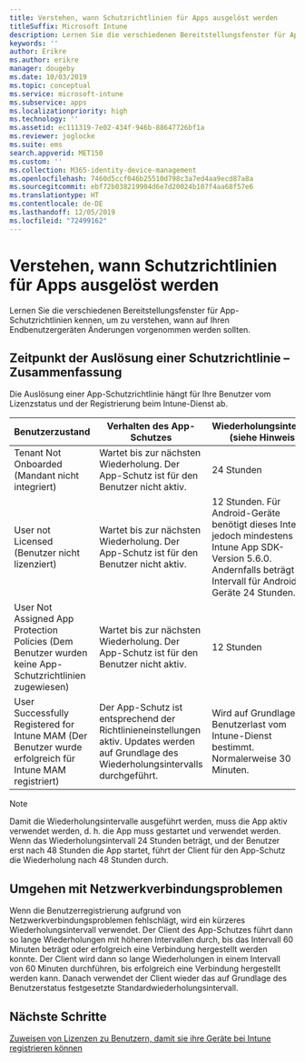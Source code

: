 ```yaml
---
title: Verstehen, wann Schutzrichtlinien für Apps ausgelöst werden
titleSuffix: Microsoft Intune
description: Lernen Sie die verschiedenen Bereitstellungsfenster für App-Schutzrichtlinien kennen, um zu verstehen, wann auf Ihren Endbenutzergeräten Änderungen vorgenommen werden sollten.
keywords: ''
author: Erikre
ms.author: erikre
manager: dougeby
ms.date: 10/03/2019
ms.topic: conceptual
ms.service: microsoft-intune
ms.subservice: apps
ms.localizationpriority: high
ms.technology: ''
ms.assetid: ec111319-7e02-434f-946b-88647726bf1a
ms.reviewer: joglocke
ms.suite: ems
search.appverid: MET150
ms.custom: ''
ms.collection: M365-identity-device-management
ms.openlocfilehash: 7460d5ccf046b25510d798c3a7ed4aa9ecd87a8a
ms.sourcegitcommit: ebf72b038219904d6e7d20024b107f4aa68f57e6
ms.translationtype: HT
ms.contentlocale: de-DE
ms.lasthandoff: 12/05/2019
ms.locfileid: "72499162"
---
```

# <a name="understand-app-protection-policy-delivery-timing"></a>Verstehen, wann Schutzrichtlinien für Apps ausgelöst werden

Lernen Sie die verschiedenen Bereitstellungsfenster für App-Schutzrichtlinien kennen, um zu verstehen, wann auf Ihren Endbenutzergeräten Änderungen vorgenommen werden sollten.

## <a name="delivery-timing-summary"></a>Zeitpunkt der Auslösung einer Schutzrichtlinie – Zusammenfassung

Die Auslösung einer App-Schutzrichtlinie hängt für Ihre Benutzer vom Lizenzstatus und der Registrierung beim Intune-Dienst ab.  

|    Benutzerzustand    |    Verhalten des App-Schutzes     |    Wiederholungsintervall (siehe Hinweis)    |    Grund    |
|-----------------------------------------------------|-------------------------------------------------------------------------------------------------|--------------------------------------------------------------------------------------|-----------------------------------------------------------------------------------------------------------|
|    Tenant Not Onboarded (Mandant nicht integriert)    |    Wartet bis zur nächsten Wiederholung.  Der App-Schutz ist für den Benutzer nicht aktiv.    |    24 Stunden    |    Tritt auf, wenn Sie Ihren Mandanten nicht für Intune eingerichtet haben.    |
|    User not Licensed (Benutzer nicht lizenziert)     |    Wartet bis zur nächsten Wiederholung.  Der App-Schutz ist für den Benutzer nicht aktiv.     |    12 Stunden. Für Android-Geräte benötigt dieses Intervall jedoch mindestens die Intune App SDK-Version 5.6.0. Andernfalls beträgt das Intervall für Android-Geräte 24 Stunden.   |    Tritt auf, wenn Sie dem Benutzer keine Lizenz für Intune zugewiesen haben.    |
|    User Not Assigned App Protection Policies (Dem Benutzer wurden keine App-Schutzrichtlinien zugewiesen)    |    Wartet bis zur nächsten Wiederholung.  Der App-Schutz ist für den Benutzer nicht aktiv.    |    12 Stunden        |    Tritt auf, wenn Sie dem Benutzer keine App-Schutzrichtlinieneinstellungen zugewiesen haben.    |
|    User Successfully Registered for Intune MAM (Der Benutzer wurde erfolgreich für Intune MAM registriert)    |    Der App-Schutz ist entsprechend der Richtlinieneinstellungen aktiv.    Updates werden auf Grundlage des Wiederholungsintervalls durchgeführt.    |    Wird auf Grundlage der Benutzerlast vom Intune-Dienst bestimmt.    Normalerweise 30 Minuten.     |    Tritt auf, wenn sich der Benutzer erfolgreich beim Intune-Dienst für die MAM-Konfiguration registriert hat.    |

> [!NOTE]
> Damit die Wiederholungsintervalle ausgeführt werden, muss die App aktiv verwendet werden, d. h. die App muss gestartet und verwendet werden.  Wenn das Wiederholungsintervall 24 Stunden beträgt, und der Benutzer erst nach 48 Stunden die App startet, führt der Client für den App-Schutz die Wiederholung nach 48 Stunden durch.

## <a name="handling-network-connectivity-issues"></a>Umgehen mit Netzwerkverbindungsproblemen

Wenn die Benutzerregistrierung aufgrund von Netzwerkverbindungsproblemen fehlschlägt, wird ein kürzeres Wiederholungsintervall verwendet.  Der Client des App-Schutzes führt dann so lange Wiederholungen mit höheren Intervallen durch, bis das Intervall 60 Minuten beträgt oder erfolgreich eine Verbindung hergestellt werden konnte.  Der Client wird dann so lange Wiederholungen in einem Intervall von 60 Minuten durchführen, bis erfolgreich eine Verbindung hergestellt werden kann. Danach verwendet der Client wieder das auf Grundlage des Benutzerstatus festgesetzte Standardwiederholungsintervall.

## <a name="next-steps"></a>Nächste Schritte

[Zuweisen von Lizenzen zu Benutzern, damit sie ihre Geräte bei Intune registrieren können](../fundamentals/licenses-assign.md)

